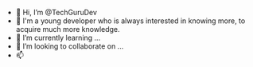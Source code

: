 - 👋 Hi, I’m @TechGuruDev
- 👀 I'm a young developer who is always interested in knowing more, to acquire much more knowledge.
- 🌱 I’m currently learning ...
- 💞️ I’m looking to collaborate on ...
- 📫 

<!---
TechGuruDev/TechGuruDev is a ✨ special ✨ repository because its `README.md` (this file) appears on your GitHub profile.
You can click the Preview link to take a look at your changes.
--->
